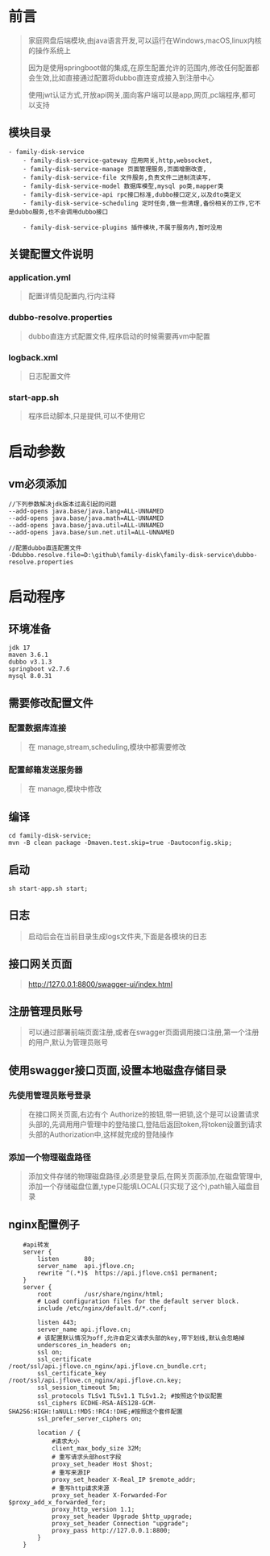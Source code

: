 # 前言
> 家庭网盘后端模块,由java语言开发,可以运行在Windows,macOS,linux内核的操作系统上
> 
> 因为是使用springboot做的集成,在原生配置允许的范围内,修改任何配置都会生效,比如直接通过配置将dubbo直连变成接入到注册中心
> 
> 使用jwt认证方式,开放api网关,面向客户端可以是app,网页,pc端程序,都可以支持
## 模块目录
```
- family-disk-service
    - family-disk-service-gateway 应用网关,http,websocket,
    - family-disk-service-manage 页面管理服务,页面增删改查,
    - family-disk-service-file 文件服务,负责文件二进制流读写,
    - family-disk-service-model 数据库模型,mysql po类,mapper类
    - family-disk-service-api rpc接口标准,dubbo接口定义,以及dto类定义
    - family-disk-service-scheduling 定时任务,做一些清理,备份相关的工作,它不是dubbo服务,也不会调用dubbo接口
    
    - family-disk-service-plugins 插件模块,不属于服务内,暂时没用
```
## 关键配置文件说明
### application.yml
> 配置详情见配置内,行内注释
### dubbo-resolve.properties
> dubbo直连方式配置文件,程序启动的时候需要再vm中配置
### logback.xml
> 日志配置文件
### start-app.sh
> 程序启动脚本,只是提供,可以不使用它

# 启动参数
## vm必须添加
```
//下列参数解决jdk版本过高引起的问题
--add-opens java.base/java.lang=ALL-UNNAMED
--add-opens java.base/java.math=ALL-UNNAMED
--add-opens java.base/java.util=ALL-UNNAMED
--add-opens java.base/sun.net.util=ALL-UNNAMED

//配置dubbo直连配置文件
-Ddubbo.resolve.file=D:\github\family-disk\family-disk-service\dubbo-resolve.properties
```

# 启动程序
## 环境准备
```
jdk 17
maven 3.6.1
dubbo v3.1.3
springboot v2.7.6
mysql 8.0.31
```
## 需要修改配置文件
### 配置数据库连接
> 在 manage,stream,scheduling,模块中都需要修改
### 配置邮箱发送服务器
> 在 manage,模块中修改

## 编译
```shell
cd family-disk-service;
mvn -B clean package -Dmaven.test.skip=true -Dautoconfig.skip;
```
## 启动
```shell
sh start-app.sh start;
```
## 日志
> 启动后会在当前目录生成logs文件夹,下面是各模块的日志
## 接口网关页面
> http://127.0.0.1:8800/swagger-ui/index.html
## 注册管理员账号
> 可以通过部署前端页面注册,或者在swagger页面调用接口注册,第一个注册的用户,默认为管理员账号
## 使用swagger接口页面,设置本地磁盘存储目录
### 先使用管理员账号登录
> 在接口网关页面,右边有个 Authorize的按钮,带一把锁,这个是可以设置请求头部的,先调用用户管理中的登陆接口,登陆后返回token,将token设置到请求头部的Authorization中,这样就完成的登陆操作
### 添加一个物理磁盘路径
> 添加文件存储的物理磁盘路径,必须是登录后,在网关页面添加,在磁盘管理中,添加一个存储磁盘位置,type只能填LOCAL(只实现了这个),path输入磁盘目录

## nginx配置例子
```
    #api转发
    server {
        listen       80;
        server_name  api.jflove.cn;
        rewrite ^(.*)$  https://api.jflove.cn$1 permanent;
    }
    server {
        root         /usr/share/nginx/html;
        # Load configuration files for the default server block.
        include /etc/nginx/default.d/*.conf;

        listen 443;
        server_name api.jflove.cn;
        # 该配置默认情况为off,允许自定义请求头部的key,带下划线,默认会忽略掉
        underscores_in_headers on;
        ssl on;
        ssl_certificate /root/ssl/api.jflove.cn_nginx/api.jflove.cn_bundle.crt;
        ssl_certificate_key /root/ssl/api.jflove.cn_nginx/api.jflove.cn.key;
        ssl_session_timeout 5m;
        ssl_protocols TLSv1 TLSv1.1 TLSv1.2; #按照这个协议配置
        ssl_ciphers ECDHE-RSA-AES128-GCM-SHA256:HIGH:!aNULL:!MD5:!RC4:!DHE;#按照这个套件配置
        ssl_prefer_server_ciphers on;

        location / {
            #请求大小
            client_max_body_size 32M;
            # 重写请求头部host字段
            proxy_set_header Host $host;
            # 重写来源IP
      		proxy_set_header X-Real_IP $remote_addr;
            # 重写http请求来源
      		proxy_set_header X-Forwarded-For $proxy_add_x_forwarded_for;
            proxy_http_version 1.1;
            proxy_set_header Upgrade $http_upgrade;
            proxy_set_header Connection "upgrade";
            proxy_pass http://127.0.0.1:8800;
        }
    }
```